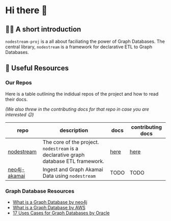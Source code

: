 # Hi there 👋

## 🙋‍♀️ A short introduction 
`nodestream-proj` is a all about faciliating the power of Graph Databases. The central library, `nodestream` is a framework for declarative ETL to Graph Databases.  

## 📖 Useful Resources

### Our Repos
Here is a table outlining the indidual repos of the project and how to read their docs. 

_(We also threw in the contributing docs for that repo in case you are interested 😉)_


| repo                                                                            	| description                                                                          	| docs                                                  	| contributing docs                                                  	|
|---------------------------------------------------------------------------------	|--------------------------------------------------------------------------------------	|-------------------------------------------------------	|--------------------------------------------------------------------	|
| [nodestream](https://github.com/nodestream-proj/nodestream)     	| The core of the project. `nodestream` is a declarative graph database ETL framework. 	| [here](https://nodestream-proj.github.io/nodestream/) 	| [here](https://nodestream-proj.github.io/nodestream/contributing/) 	|
| [neo4j-akamai](https://github.com/nodestream-proj/neo4j-akamai) 	| Ingest and Graph Akamai Data using `nodestream`                                      	| TODO                                                  	| TODO                                                               	|
### Graph Database Resources
- [What is a Graph Database by neo4j](https://neo4j.com/developer/graph-database/)
- [What is a Graph Database by AWS](https://aws.amazon.com/nosql/graph/)
- [17 Uses Cases for Graph Databases by Oracle](https://www.oracle.com/a/ocom/docs/graph-database-use-cases-ebook.pdf)
